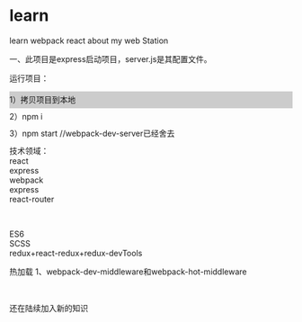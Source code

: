 # learn
learn webpack react about my web Station

一、此项目是express启动项目，server.js是其配置文件。<br />

运行项目：<br />

<div style="width:100%; height:30px; background-color:#ccc; line-height:30px; ">
	1）拷贝项目到本地<br />
	2）npm i<br />
	3）npm start  //webpack-dev-server已经舍去<br />
</div>


<br />
<br />

<br />


技术领域：<br />
react<br />
express<br />
webpack<br />
express<br />
react-router<br />

<br />

ES6<br />
SCSS<br />
redux+react-redux+redux-devTools<br />


热加载
1、webpack-dev-middleware和webpack-hot-middleware

<br />


还在陆续加入新的知识




